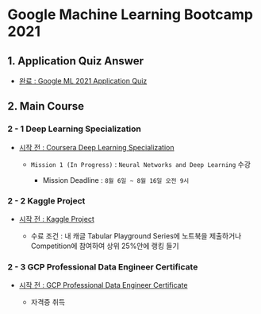 # Google Machine Learning Bootcamp 2021


## 1. Application Quiz Answer

- [완료 : Google ML 2021 Application Quiz](./quiz)


## 2. Main Course


### 2 - 1 Deep Learning Specialization

- [시작 전 : Coursera Deep Learning Specialization]()

    - `Mission 1 (In Progress)` : `Neural Networks and Deep Learning` 수강

        - Mission Deadline : `8월 6일 ~ 8월 16일 오전 9시`

### 2 - 2 Kaggle Project

- [시작 전 : Kaggle Project]()

    - 수료 조건 : 내 캐글 Tabular Playground Series에 노트북을 제출하거나 Competition에 참여하여 상위 25%안에 랭킹 들기

### 2 - 3 GCP Professional Data Engineer Certificate

- [시작 전 : GCP Professional Data Engineer Certificate]()

    - 자격증 취득 